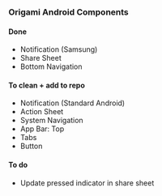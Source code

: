 ### Origami Android Components

#### Done
- Notification (Samsung)
- Share Sheet
- Bottom Navigation

#### To clean + add to repo
- Notification (Standard Android)
- Action Sheet
- System Navigation
- App Bar: Top
- Tabs
- Button

#### To do
- Update pressed indicator in share sheet


